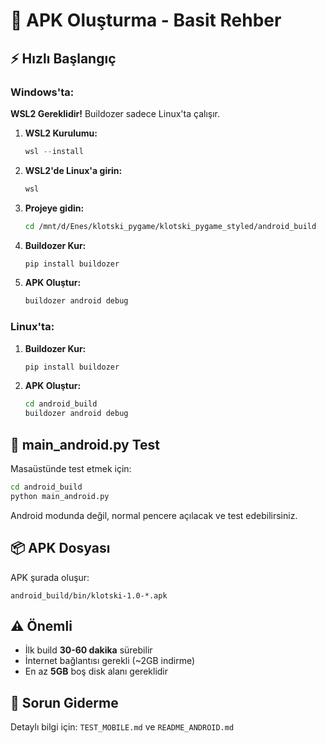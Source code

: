 # 🚀 APK Oluşturma - Basit Rehber

## ⚡ Hızlı Başlangıç

### Windows'ta:

**WSL2 Gereklidir!** Buildozer sadece Linux'ta çalışır.

1. **WSL2 Kurulumu:**
   ```powershell
   wsl --install
   ```

2. **WSL2'de Linux'a girin:**
   ```bash
   wsl
   ```

3. **Projeye gidin:**
   ```bash
   cd /mnt/d/Enes/klotski_pygame/klotski_pygame_styled/android_build
   ```

4. **Buildozer Kur:**
   ```bash
   pip install buildozer
   ```

5. **APK Oluştur:**
   ```bash
   buildozer android debug
   ```

### Linux'ta:

1. **Buildozer Kur:**
   ```bash
   pip install buildozer
   ```

2. **APK Oluştur:**
   ```bash
   cd android_build
   buildozer android debug
   ```

## 📱 main_android.py Test

Masaüstünde test etmek için:

```bash
cd android_build
python main_android.py
```

Android modunda değil, normal pencere açılacak ve test edebilirsiniz.

## 📦 APK Dosyası

APK şurada oluşur:
```
android_build/bin/klotski-1.0-*.apk
```

## ⚠️ Önemli

- İlk build **30-60 dakika** sürebilir
- İnternet bağlantısı gerekli (~2GB indirme)
- En az **5GB** boş disk alanı gereklidir

## 🔧 Sorun Giderme

Detaylı bilgi için: `TEST_MOBILE.md` ve `README_ANDROID.md`

